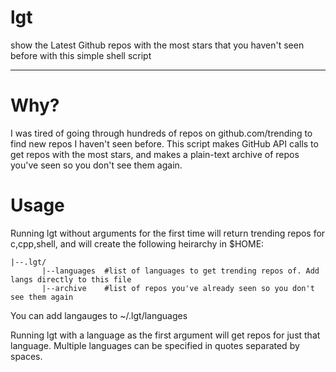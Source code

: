 # lgt
show the Latest Github repos with the most stars that you haven't seen before with this simple shell script

---

# Why?

I was tired of going through hundreds of repos on github.com/trending to find new repos I haven't seen before. This script makes GitHub API calls to get repos with the most stars, and makes a plain-text archive of repos you've seen so you don't see them again.

# Usage

Running lgt without arguments for the first time will return trending repos for c,cpp,shell, and will create the following heirarchy in $HOME:
```
|--.lgt/
       |--languages  #list of languages to get trending repos of. Add langs directly to this file
       |--archive    #list of repos you've already seen so you don't see them again
```

You can add langauges to ~/.lgt/languages

Running lgt with a language as the first argument will get repos for just that language. Multiple languages can be specified in quotes separated by spaces.
